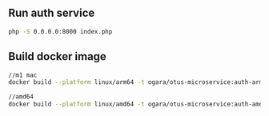 ## Run auth service
```bash
php -S 0.0.0.0:8000 index.php
```

## Build docker image
```bash
//m1 mac
docker build --platform linux/arm64 -t ogara/otus-microservice:auth-arm .

//amd64
docker build --platform linux/amd64 -t ogara/otus-microservice:auth-amd .
```